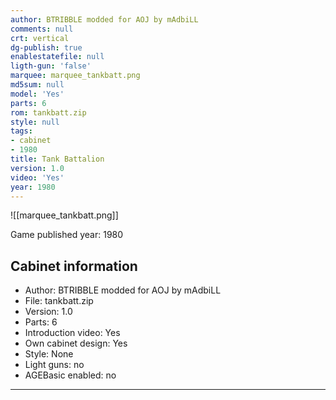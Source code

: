 ```yaml
---
author: BTRIBBLE modded for AOJ by mAdbiLL
comments: null
crt: vertical
dg-publish: true
enablestatefile: null
ligth-gun: 'false'
marquee: marquee_tankbatt.png
md5sum: null
model: 'Yes'
parts: 6
rom: tankbatt.zip
style: null
tags:
- cabinet
- 1980
title: Tank Battalion
version: 1.0
video: 'Yes'
year: 1980
---
```


![[marquee_tankbatt.png]]

Game published year: 1980

## Cabinet information

- Author: BTRIBBLE modded for AOJ by mAdbiLL
- File: tankbatt.zip
- Version: 1.0
- Parts: 6
- Introduction video: Yes
- Own cabinet design: Yes
- Style: None
- Light guns: no
- AGEBasic enabled: no

---
